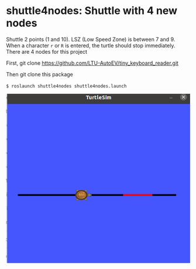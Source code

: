 # shuttle4nodes: Shuttle with 4 new nodes
Shuttle 2 points (1 and 10). LSZ (Low Speed Zone) is between 7 and 9. When a character `r` or `R` is entered, the turtle should stop immediately. There are 4 nodes for this project

First, git clone https://github.com/LTU-AutoEV/tiny_keyboard_reader.git

Then git clone this package

`$ roslaunch shuttle4nodes shuttle4nodes.launch`

![](docs/shuttle2points.png)

